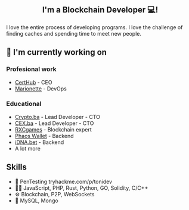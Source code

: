<h2 align="center">
I'm a Blockchain Developer 💻!
</h2> 

I love the entire process of developing programs. I love the challenge of finding caches and spending time to meet new people.


## 🔭 I'm currently working on
### Profesional work
- [CertHub](https://cert-hub.org) - CEO
- [Marionette](https://marionette.dev/) - DevOps
### Educational
- [Crypto.ba](https://crypto.ba/) - Lead Developer - CTO
- [CEX.ba](https://cex.ba/) - Lead Developer - CTO
- [RXCgames](https://rxcgames.com/) - Blockchain expert
- [Phaos Wallet](https://github.com/ltraveler/phaos-wallet) - Backend
- [iDNA.bet](https://github.com/Toni-d-e-v/iDNA-BET) - Backend
- A lot more
## Skills
- 🔏 PenTesting tryhackme.com/p/tonidev
- 👨‍💻 JavaScript, PHP, Rust, Python, GO, Solidity, C/C++
- ⚙️ Blockchain, P2P, WebSockets
- 💽 MySQL, Mongo


